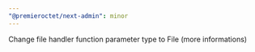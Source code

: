 ```yaml
---
"@premieroctet/next-admin": minor
---
```


Change file handler function parameter type to File (more informations)
